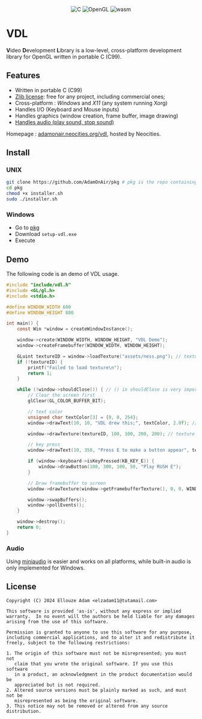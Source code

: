 <p align="center">
    <a><img alt="C" src="https://img.shields.io/badge/c-%2300599C.svg?style=for-the-badge&logo=c&logoColor=white"></a>
    <a><img alt="OpenGL" src="https://img.shields.io/badge/OpenGL-%23FFFFFF.svg?style=for-the-badge&logo=opengl"></a>
    <a><img alt="wasm" src="https://img.shields.io/badge/WASM-%23654FF0.svg?style=for-the-badge&logo=webassembly&logoColor=white"></a>
</p>

# VDL

**V**ideo **D**evelopment **L**ibrary is a low-level, cross-platform development library for OpenGL written in portable C (C99).

## Features

* Written in portable C (C99)
* [Zlib license](./LICENSE): free for any project, including commercial ones;
* Cross-platform : *Windows* and *X11* (any system running Xorg)
* Handles I/O (Keyboard and Mouse inputs)
* Handles graphics (window creation, frame buffer, image drawing)
* [Handles audio (play sound, stop sound)](#audio)

Homepage : [adamonair.neocities.org/vdl](https://adamonair.neocities.org/vdl), hosted by Neocities.

## Install


### UNIX
```bash
git clone https://github.com/AdamOnAir/pkg # pkg is the repo containing VDL installer
cd pkg
chmod +x installer.sh
sudo ./installer.sh
```

### Windows
- Go to [pkg](https://github.com/AdamOnAir/pkg/releases/)
- Download `setup-vdl.exe`
- Execute

## Demo

The following code is an demo of VDL usage.
```c
#include "include/vdl.h"
#include <GL/gl.h>
#include <stdio.h>

#define WINDOW_WIDTH 600
#define WINDOW_HEIGHT 800

int main() {
    const Win *window = createWindowInstance();

    window->create(WINDOW_WIDTH, WINDOW_HEIGHT, "VDL Demo");
    window->createFramebuffer(WINDOW_WIDTH, WINDOW_HEIGHT);

    GLuint textureID = window->loadTexture("assets/ness.png"); // texture LOADED
    if (!textureID) {
        printf("Failed to load texture\n");
        return 1;
    }

    while (!window->shouldClose()) { // () in shouldClose is very important
        // Clear the screen first
        glClear(GL_COLOR_BUFFER_BIT);

        // text color
        unsigned char textColor[3] = {0, 0, 254};
        window->drawText(10, 10, "VDL drew this;", textColor, 2.0f); // scaled up text : 1.0 if default

        window->drawTexture(textureID, 100, 100, 200, 200); // texture DRAWN

        // key press
        window->drawText(10, 350, "Press E to make a button appear", textColor, 2.0f);

        if (window->keyboard->isKeyPressed(KB_KEY_E)) {
            window->drawButton(100, 300, 100, 50, "Play RUSH E");
        }

        // Draw framebuffer to screen
        window->drawTexture(window->getFramebufferTexture(), 0, 0, WINDOW_WIDTH, WINDOW_HEIGHT);

        window->swapBuffers();
        window->pollEvents();
    }

    window->destroy();
    return 0;
}
```

### Audio

Using [miniaudio](https://github.com/mackron/miniaudio) is easier and works on all platforms, while built-in audio is only implemented for Windows.

## License

```text
Copyright (C) 2024 Ellouze Adam <elzadam11@tutamail.com>
  
This software is provided 'as-is', without any express or implied
warranty.  In no event will the authors be held liable for any damages
arising from the use of this software.

Permission is granted to anyone to use this software for any purpose,
including commercial applications, and to alter it and redistribute it
freely, subject to the following restrictions:
  
1. The origin of this software must not be misrepresented; you must not
   claim that you wrote the original software. If you use this software
   in a product, an acknowledgment in the product documentation would be
   appreciated but is not required. 
2. Altered source versions must be plainly marked as such, and must not be
   misrepresented as being the original software.
3. This notice may not be removed or altered from any source distribution.
```
